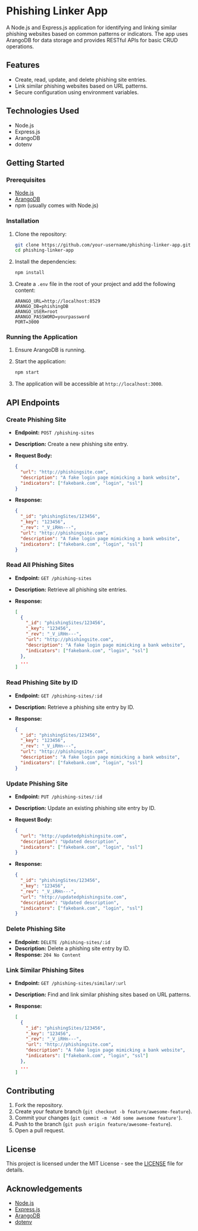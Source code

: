 # Phishing Linker App

A Node.js and Express.js application for identifying and linking similar phishing websites based on common patterns or indicators. The app uses ArangoDB for data storage and provides RESTful APIs for basic CRUD operations.

## Features

- Create, read, update, and delete phishing site entries.
- Link similar phishing websites based on URL patterns.
- Secure configuration using environment variables.

## Technologies Used

- Node.js
- Express.js
- ArangoDB
- dotenv

## Getting Started

### Prerequisites

- [Node.js](https://nodejs.org/)
- [ArangoDB](https://www.arangodb.com/)
- npm (usually comes with Node.js)

### Installation

1. Clone the repository:

   ```sh
   git clone https://github.com/your-username/phishing-linker-app.git
   cd phishing-linker-app
   ```

2. Install the dependencies:

   ```sh
   npm install
   ```

3. Create a `.env` file in the root of your project and add the following content:

   ```env
   ARANGO_URL=http://localhost:8529
   ARANGO_DB=phishingDB
   ARANGO_USER=root
   ARANGO_PASSWORD=yourpassword
   PORT=3000
   ```

### Running the Application

1. Ensure ArangoDB is running.

2. Start the application:

   ```sh
   npm start
   ```

3. The application will be accessible at `http://localhost:3000`.

## API Endpoints

### Create Phishing Site

- **Endpoint:** `POST /phishing-sites`
- **Description:** Create a new phishing site entry.
- **Request Body:**

  ```json
  {
    "url": "http://phishingsite.com",
    "description": "A fake login page mimicking a bank website",
    "indicators": ["fakebank.com", "login", "ssl"]
  }
  ```

- **Response:**

  ```json
  {
    "_id": "phishingSites/123456",
    "_key": "123456",
    "_rev": "_V_iRHn---",
    "url": "http://phishingsite.com",
    "description": "A fake login page mimicking a bank website",
    "indicators": ["fakebank.com", "login", "ssl"]
  }
  ```

### Read All Phishing Sites

- **Endpoint:** `GET /phishing-sites`
- **Description:** Retrieve all phishing site entries.
- **Response:**

  ```json
  [
    {
      "_id": "phishingSites/123456",
      "_key": "123456",
      "_rev": "_V_iRHn---",
      "url": "http://phishingsite.com",
      "description": "A fake login page mimicking a bank website",
      "indicators": ["fakebank.com", "login", "ssl"]
    },
    ...
  ]
  ```

### Read Phishing Site by ID

- **Endpoint:** `GET /phishing-sites/:id`
- **Description:** Retrieve a phishing site entry by ID.
- **Response:**

  ```json
  {
    "_id": "phishingSites/123456",
    "_key": "123456",
    "_rev": "_V_iRHn---",
    "url": "http://phishingsite.com",
    "description": "A fake login page mimicking a bank website",
    "indicators": ["fakebank.com", "login", "ssl"]
  }
  ```

### Update Phishing Site

- **Endpoint:** `PUT /phishing-sites/:id`
- **Description:** Update an existing phishing site entry by ID.
- **Request Body:**

  ```json
  {
    "url": "http://updatedphishingsite.com",
    "description": "Updated description",
    "indicators": ["fakebank.com", "login", "ssl"]
  }
  ```

- **Response:**

  ```json
  {
    "_id": "phishingSites/123456",
    "_key": "123456",
    "_rev": "_V_iRHn---",
    "url": "http://updatedphishingsite.com",
    "description": "Updated description",
    "indicators": ["fakebank.com", "login", "ssl"]
  }
  ```

### Delete Phishing Site

- **Endpoint:** `DELETE /phishing-sites/:id`
- **Description:** Delete a phishing site entry by ID.
- **Response:** `204 No Content`

### Link Similar Phishing Sites

- **Endpoint:** `GET /phishing-sites/similar/:url`
- **Description:** Find and link similar phishing sites based on URL patterns.
- **Response:**

  ```json
  [
    {
      "_id": "phishingSites/123456",
      "_key": "123456",
      "_rev": "_V_iRHn---",
      "url": "http://phishingsite.com",
      "description": "A fake login page mimicking a bank website",
      "indicators": ["fakebank.com", "login", "ssl"]
    },
    ...
  ]
  ```

## Contributing

1. Fork the repository.
2. Create your feature branch (`git checkout -b feature/awesome-feature`).
3. Commit your changes (`git commit -m 'Add some awesome feature'`).
4. Push to the branch (`git push origin feature/awesome-feature`).
5. Open a pull request.

## License

This project is licensed under the MIT License - see the [LICENSE](LICENSE) file for details.

## Acknowledgements

- [Node.js](https://nodejs.org/)
- [Express.js](https://expressjs.com/)
- [ArangoDB](https://www.arangodb.com/)
- [dotenv](https://github.com/motdotla/dotenv)